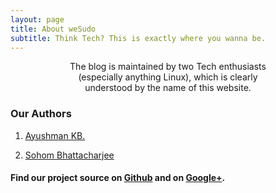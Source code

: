 ```yaml
---
layout: page
title: About weSudo
subtitle: Think Tech? This is exactly where you wanna be.
---
```


<div class="main-explain-area jumbotron">
  <center><p>The blog is maintained by two Tech enthusiasts <br> 
  (especially anything Linux), which is clearly <br> 
  understood by the name of this website.
  </p></center>
</div>

### Our Authors
1. [Ayushman KB.](https://plus.google.com/+AyushmanKumarBanerjee65kb) 

2. [Sohom Bhattacharjee](https://plus.google.com/+SohomBhattacharjee)

#### Find our project source on [Github](https://github.com/weSudo/wesudo.github.io) and on [Google+](https://plus.google.com/117385171573003386152).
	
